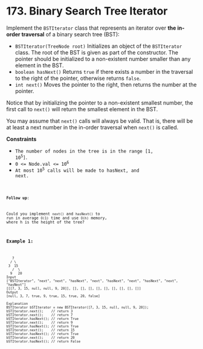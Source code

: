 # 173. Binary Search Tree Iterator

Implement the `BSTIterator` class that represents an iterator over **the in-order traversal** of a binary search tree (BST):

- `BSTIterator(TreeNode root)` Initializes an object of the `BSTIterator` class. The root of the BST is given as part of the constructor. The pointer should be initialized to a non-existent number smaller than any element in the BST.
- `boolean hasNext()` Returns `true` if there exists a number in the traversal to the right of the pointer, otherwise returns `false`.
- `int next()` Moves the pointer to the right, then returns the number at the pointer.

Notice that by initializing the pointer to a non-existent smallest number, the first call to `next()` will return the smallest element in the BST.

You may assume that `next()` calls will always be valid. That is, there will be at least a next number in the in-order traversal when `next()` is called.

**Constraints**

- <code>The number of nodes in the tree is in the range [1, 10<sup>5</sup>]</code>.
- <code>0 <= Node.val <= 10<sup>6</sup></code>
- <code>At most 10<sup>5</sup> calls will be made to hasNext, and next.<code>

**Follow up**:

Could you implement `next()` and `hasNext()` to run in average `O(1)` time and use `O(h)` memory, where h is the height of the tree?

### Example 1:
```
   7
  / \
 3  15
   /  \
  9   20
Input
["BSTIterator", "next", "next", "hasNext", "next", "hasNext", "next", "hasNext", "next", "hasNext"]
[[[7, 3, 15, null, null, 9, 20]], [], [], [], [], [], [], [], [], []]
Output
[null, 3, 7, true, 9, true, 15, true, 20, false]

Explanation
BSTIterator bSTIterator = new BSTIterator([7, 3, 15, null, null, 9, 20]);
bSTIterator.next();    // return 3
bSTIterator.next();    // return 7
bSTIterator.hasNext(); // return True
bSTIterator.next();    // return 9
bSTIterator.hasNext(); // return True
bSTIterator.next();    // return 15
bSTIterator.hasNext(); // return True
bSTIterator.next();    // return 20
bSTIterator.hasNext(); // return False
```